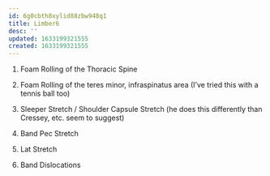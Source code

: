 ```yaml
---
id: 6g0cbth8xylid88zbw948q1
title: Limber6
desc: ''
updated: 1633199321555
created: 1633199321555
---
```


1. Foam Rolling of the Thoracic Spine

2. Foam Rolling of the teres minor, infraspinatus area (I’ve tried this with a tennis ball too)

3. Sleeper Stretch / Shoulder Capsule Stretch (he does this differently than Cressey, etc. seem to suggest)

4. Band Pec Stretch

5. Lat Stretch

6. Band Dislocations
